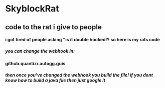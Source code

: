 # SkyblockRat
## code to the rat i give to people 
#### i got tired of people asking "is it double hooked?! so here is my rats code
##### you can change the webhook in: 
#### github.quantizr.autogg.guis
##### then once you've changed the webhook you build the file! if you dont know how to build a java file then just google it 
